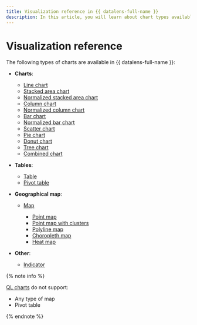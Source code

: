 ```yaml
---
title: Visualization reference in {{ datalens-full-name }}
description: In this article, you will learn about chart types available in {{ datalens-short-name }}.
---
```


# Visualization reference



The following types of charts are available in {{ datalens-full-name }}:

* **Charts**:

  * [Line chart](line-chart.md)
  * [Stacked area chart](area-chart.md)
  * [Normalized stacked area chart](normalized-area-chart.md)
  * [Column chart](column-chart.md)
  * [Normalized column chart](normalized-column-chart.md)
  * [Bar chart](bar-chart.md)
  * [Normalized bar chart](normalized-bar-chart.md)
  * [Scatter chart](scatter-chart.md)
  * [Pie chart](pie-chart.md)
  * [Donut chart](ring-chart.md)
  * [Tree chart](tree-chart.md)
  * [Combined chart](combined-chart.md)

* **Tables**:

  * [Table](table-chart.md)
  * [Pivot table](pivot-table-chart.md)

* **Geographical map**:

  * [Map](map-chart.md)

    * [Point map](point-map-chart.md)
    * [Point map with clusters](cluster-point-map-chart.md)
    * [Polyline map](polyline-map-chart.md)
    * [Choropleth map](choropleth-map-chart.md)
    * [Heat map](heat-map-chart.md)

* **Other**:

  * [Indicator](indicator-chart.md)

{% note info %}

[QL charts](../concepts/chart/index.md#sql-charts) do not support:

* Any type of map
* Pivot table

{% endnote %}
